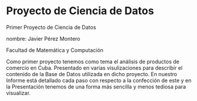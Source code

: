 # Proyecto de Ciencia de Datos
Primer Proyecto de Ciencia de Datos

nombre: Javier Pérez Montero

Facultad de Matemática y Computación
 
 Como primer proyecto tenemos como tema el análisis de productos de comercio en Cuba.
 Presentado en varias visulizaciones para describir el contenido de la Base de Datos utilizada en dicho proyecto.
 En nuestro Informe está detallado cada paso con respecto a la confección de este y en la Presentación tenemos de una forma más sencilla
 y menos tediosa para visualizar.
 
